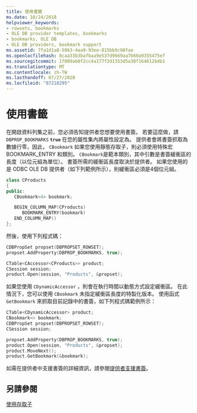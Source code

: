 ```yaml
---
title: 使用書籤
ms.date: 10/24/2018
helpviewer_keywords:
- rowsets, bookmarks
- OLE DB provider templates, bookmarks
- bookmarks, OLE DB
- OLE DB providers, bookmark support
ms.assetid: 7fa1d1a8-5063-4aa9-93ee-815bb9c98fae
ms.openlocfilehash: 8caa33b3bafbaa9e537d9669aa7b60a9355475ef
ms.sourcegitcommit: 1f009ab0f2cc4a177f2d1353d5a38f164612bdb1
ms.translationtype: MT
ms.contentlocale: zh-TW
ms.lasthandoff: 07/27/2020
ms.locfileid: "87218295"
---
```

# <a name="using-bookmarks"></a>使用書籤

在開啟資料列集之前，您必須告知提供者您想要使用書簽。 若要這麼做，請 `DBPROP_BOOKMARKS` **`true`** 在您的屬性集內將屬性設定為。 提供者會將書簽抓取為數據行零，因此， `CBookmark` 如果您使用靜態存取子，則必須使用特殊宏 BOOKMARK_ENTRY 和類別。 `CBookmark`是範本類別，其中引數是書簽緩衝區的長度（以位元組為單位）。 書簽所需的緩衝區長度取決於提供者。 如果您使用的是 ODBC OLE DB 提供者（如下列範例所示），則緩衝區必須是4個位元組。

```cpp
class CProducts
{
public:
   CBookmark<4> bookmark;

   BEGIN_COLUMN_MAP(CProducts)
      BOOKMARK_ENTRY(bookmark)
   END_COLUMN_MAP()
};
```

然後，使用下列程式碼：

```cpp
CDBPropSet propset(DBPROPSET_ROWSET);
propset.AddProperty(DBPROP_BOOKMARKS, true);

CTable<CAccessor<CProducts>> product;
CSession session;
product.Open(session, "Products", &propset);
```

如果您使用 `CDynamicAccessor` ，則會在執行時間以動態方式設定緩衝區。 在此情況下，您可以使用 `CBookmark` 未指定緩衝區長度的特製化版本。 使用函式 `GetBookmark` 來抓取目前記錄中的書簽，如下列程式碼範例所示：

```cpp
CTable<CDynamicAccessor> product;
CBookmark<> bookmark;
CDBPropSet propset(DBPROPSET_ROWSET);
CSession session;

propset.AddProperty(DBPROP_BOOKMARKS, true);
product.Open(session, "Products", &propset);
product.MoveNext();
product.GetBookmark(&bookmark);
```

如需在提供者中支援書簽的詳細資訊，請參閱[提供者支援書簽](../../data/oledb/provider-support-for-bookmarks.md)。

## <a name="see-also"></a>另請參閱

[使用存取子](../../data/oledb/using-accessors.md)
